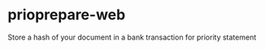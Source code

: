 prioprepare-web
===============

Store a hash of your document in a bank transaction for priority statement
